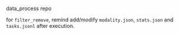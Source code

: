 data_process repo

for `filter_remove`, remind add/modify `modality.json`, `stats.json` and `tasks.jsonl` after execution.
